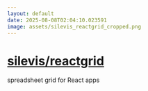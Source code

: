 ```yaml
---
layout: default
date: 2025-08-08T02:04:10.023591
image: assets/silevis_reactgrid_cropped.png
---
```


# [silevis/reactgrid](https://github.com/silevis/reactgrid)

spreadsheet grid for React apps
